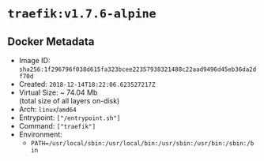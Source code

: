 # `traefik:v1.7.6-alpine`

## Docker Metadata

- Image ID: `sha256:1f296796f038d615fa323bcee22357938321488c22aad9496d45eb36da2df70d`
- Created: `2018-12-14T18:22:06.623527217Z`
- Virtual Size: ~ 74.04 Mb  
  (total size of all layers on-disk)
- Arch: `linux`/`amd64`
- Entrypoint: `["/entrypoint.sh"]`
- Command: `["traefik"]`
- Environment:
  - `PATH=/usr/local/sbin:/usr/local/bin:/usr/sbin:/usr/bin:/sbin:/bin`

